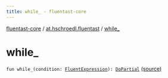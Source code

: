 ```yaml
---
title: while_ - fluentast-core
---
```


[fluentast-core](../index.html) / [at.hschroedl.fluentast](index.html) / [while_](.)

# while_

`fun while_(condition: `[`FluentExpression`](../at.hschroedl.fluentast.ast.expression/-fluent-expression/index.html)`): `[`DoPartial`](../at.hschroedl.fluentast.ast.statement/-fluent-while-statement/-do-partial/index.html) [(source)](https://github.com/hschroedl/FluentAST/tree/master/core/src/main/kotlin//at.hschroedl.fluentast/Fluentast.kt#L302)